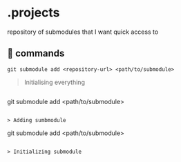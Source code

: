 # .projects

repository of submodules that I want quick access to

## 🚀 commands

```
git submodule add <repository-url> <path/to/submodule>
```

> Initialising everything

```

```

git submodule add <repository-url> <path/to/submodule>

```

> Adding sumbmodule

```

git submodule add <repository-url> <path/to/submodule>

```

> Initializing submodule
```
